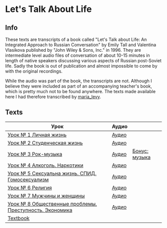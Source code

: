 # Let's Talk About Life

## Info

These texts are transcripts of a book called "Let's Talk about Life: An Integrated Approach to Russian Conversation" by Emily Tall and Valentina Vlasikova published by "John Wiley & Sons, Inc." in 1996. They are intermediate level audio files of conversation of about 10-15 minutes in length of native speakers discussing various aspects of Russian post-Soviet life. Sadly the book is out of publication and almost impossible to come by with the original recordings.

While the audio was part of the book, the transcripts are not. Although I believe they were included as part of an accompanying teacher's book, which is pretty much not to be found anywhere. The texts made available here I had therefore transcribed by [maria_levy](https://www.fiverr.com/maria_levy).

## Texts

| Урок                                                                                                           | Аудио                                                                           | |
|----------------------------------------------------------------------------------------------------------------|---------------------------------------------------------------------------------|---
| [Урок № 1 Личная жизнь](./1_личная_жизнь.md)                                                                   | [Аудио](https://mega.nz/#!dQZzCTAb!PLMw3_35FhsEYJYGCeCD5EXGaLQCZztAl1jibCF-yh4) | |
| [Урок № 2 Студенческая жизнь](./2_студенческая_жизнь.md)                                                       | [Аудио](https://mega.nz/#!dJZXgLSK!lAqnDL06p3cHM599CoBJoTcni1Ke5AOZ9XFsJYP8IwE) | |
| [Урок № 3 Рок-музыка](./3_рок-музыка.md)                                                                       | [Аудио](https://mega.nz/#!8Z5FCQab!3vgtjdD7G-UOZsc0Mq5LEfM657amRPqD10DvPqxBCpw) | [Бонус: музыка](https://mega.nz/#!8Z5FCQab!3vgtjdD7G-UOZsc0Mq5LEfM657amRPqD10DvPqxBCpw) |
| [Урок № 4 Алкоголь. Наркотики](./4_алкоголь_наркотики.md)                                                      | [Аудио](https://mega.nz/#!5ZwUwbAJ!8VUf5mz1Oy062BD2gPIjb47539J8IWD0mbcFPE8zVmc) | |
| [Урок № 5 Сексуальна жизнь. СПИД. Гомосексуализм](./5_сексуальна_жизнь_спид_гомосексуализм.md)                 | [Аудио](https://mega.nz/#!0UB0GI6D!CboP1JE4qWo7cyrCI4611xS6PHFRh-Z9zVQ4iQV-Ezo) | |
| [Урок № 6 Религия](./6_религия.md)                                                                             | [Аудио](https://mega.nz/#!1RAggYDD!X2RsCuT3ltnCHHoMGOjjU097hbXMxGpbbOUmUyA5cXU) | |
| [Урок № 7 Мужчины и женщины](./7_мужчины_и_женщины.md)                                                         | [Аудио](https://mega.nz/#!xQQ33CRZ!QxR4tY3ILVBdqrnO7XKEaSUbQ6A1TXZT-IeHOqJB9HQ) | |
| [Урок № 8 Общественные проблемы. Преступность. Экономика](./8_общественные_проблемы_преступность_экономика.md) | [Аудио](https://mega.nz/#!ZYI0FY5Y!FblURRSKwQLaq044edBc9m4lDeZbXVPu4BjCAT_5kSg) | |
| [Textbook](https://mega.nz/#!wAxEDLZS!ijnxWZQji5n5SEtcTUYLV_hpESBnGL_Pmvl6UKWS1lc) | | |
